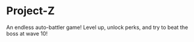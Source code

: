 # Project-Z

An endless auto-battler game! Level up, unlock perks, and try to beat the boss at wave 10!